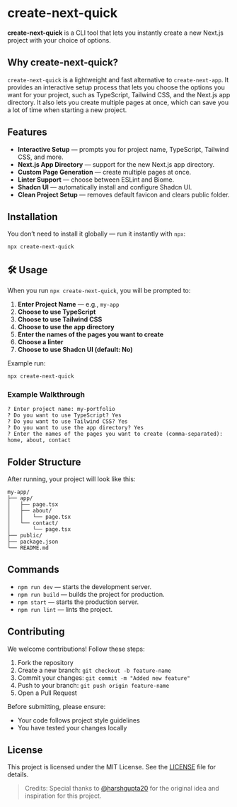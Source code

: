 # create-next-quick

**create-next-quick** is a CLI tool that lets you instantly create a new Next.js project with your choice of options.

## Why create-next-quick?

`create-next-quick` is a lightweight and fast alternative to `create-next-app`. It provides an interactive setup process that lets you choose the options you want for your project, such as TypeScript, Tailwind CSS, and the Next.js app directory. It also lets you create multiple pages at once, which can save you a lot of time when starting a new project.

## Features

- **Interactive Setup** — prompts you for project name, TypeScript, Tailwind CSS, and more.
- **Next.js App Directory** — support for the new Next.js app directory.
- **Custom Page Generation** — create multiple pages at once.
- **Linter Support** — choose between ESLint and Biome.
- **Shadcn UI** — automatically install and configure Shadcn UI.
- **Clean Project Setup** — removes default favicon and clears public folder.

## Installation

You don’t need to install it globally — run it instantly with `npx`:

```bash
npx create-next-quick
```

## 🛠 Usage

When you run `npx create-next-quick`, you will be prompted to:

1. **Enter Project Name** — e.g., `my-app`
2. **Choose to use TypeScript**
3. **Choose to use Tailwind CSS**
4. **Choose to use the app directory**
5. **Enter the names of the pages you want to create**
6. **Choose a linter**
7. **Choose to use Shadcn UI (default: No)**

Example run:

```bash
npx create-next-quick
```

### Example Walkthrough

```
? Enter project name: my-portfolio
? Do you want to use TypeScript? Yes
? Do you want to use Tailwind CSS? Yes
? Do you want to use the app directory? Yes
? Enter the names of the pages you want to create (comma-separated): home, about, contact
```

## Folder Structure

After running, your project will look like this:

```
my-app/
├── app/
│   ├── page.tsx
│   ├── about/
│   │   └── page.tsx
│   └── contact/
│       └── page.tsx
├── public/
├── package.json
└── README.md
```

## Commands

- `npm run dev` — starts the development server.
- `npm run build` — builds the project for production.
- `npm start` — starts the production server.
- `npm run lint` — lints the project.

## Contributing

We welcome contributions! Follow these steps:

1. Fork the repository
2. Create a new branch: `git checkout -b feature-name`
3. Commit your changes: `git commit -m "Added new feature"`
4. Push to your branch: `git push origin feature-name`
5. Open a Pull Request

Before submitting, please ensure:

- Your code follows project style guidelines
- You have tested your changes locally

## License

This project is licensed under the MIT License. See the [LICENSE](LICENSE) file for details.

> Credits: Special thanks to [@harshgupta20](https://github.com/harshgupta20) for the original idea and inspiration for this project.